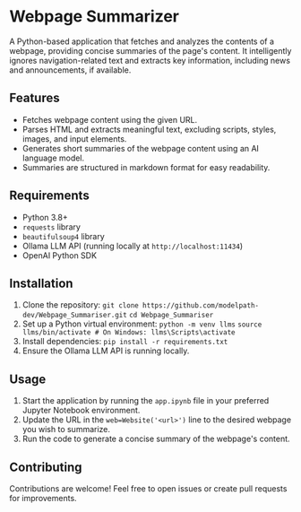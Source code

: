 # Webpage Summarizer

A Python-based application that fetches and analyzes the contents of a webpage, providing concise summaries of the page's content. It intelligently ignores navigation-related text and extracts key information, including news and announcements, if available.

## Features
- Fetches webpage content using the given URL.
- Parses HTML and extracts meaningful text, excluding scripts, styles, images, and input elements.
- Generates short summaries of the webpage content using an AI language model.
- Summaries are structured in markdown format for easy readability.

## Requirements
- Python 3.8+
- `requests` library
- `beautifulsoup4` library
- Ollama LLM API (running locally at `http://localhost:11434`)
- OpenAI Python SDK

## Installation
1. Clone the repository:
   `git clone https://github.com/modelpath-dev/Webpage_Summariser.git`
   `cd Webpage_Summariser`
2. Set up a Python virtual environment:
   `python -m venv llms`
   `source llms/bin/activate # On Windows: llms\Scripts\activate`
3. Install dependencies:
   `pip install -r requirements.txt`
4. Ensure the Ollama LLM API is running locally.

## Usage
1. Start the application by running the `app.ipynb` file in your preferred Jupyter Notebook environment.
2. Update the URL in the `web=Website('<url>')` line to the desired webpage you wish to summarize.
3. Run the code to generate a concise summary of the webpage's content.


## Contributing
Contributions are welcome! Feel free to open issues or create pull requests for improvements.


